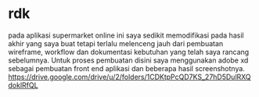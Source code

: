# rdk
pada aplikasi supermarket online ini saya sedikit memodifikasi pada hasil akhir yang saya buat tetapi terlalu melenceng jauh dari pembuatan wireframe, workflow dan dokumentasi kebutuhan yang telah saya rancang sebelumnya. Untuk proses pembuatan disini saya menggunakan adobe xd sebagai pembuatan front end aplikasi dan beberapa hasil screenshotnya.
https://drive.google.com/drive/u/2/folders/1CDKtpPcQD7KS_27hD5DulRXQdoklRfQL
